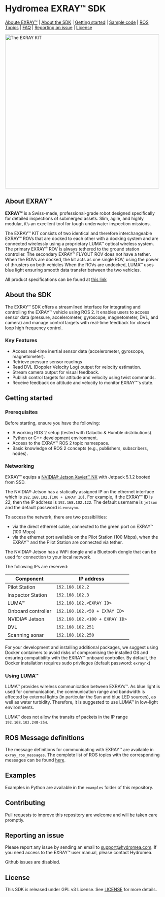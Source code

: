 # Hydromea EXRAY™ SDK
[Aboute EXRAY™](#about-exray™) | [About the SDK](#about-the-sdk) | [Getting started](#getting-started) | [Sample code](#sample-code) | [ROS Topics](docs/ROS_Topics.md) | [FAQ](docs/FAQ.md) | [Reporting an issue](#reporting-an-issue) | [License](#license)

<p align="left">
  <a href="https://www.hydromea.com">
    <img alt="The EXRAY KIT" src="https://files.hydromea.com/exray/exray_kit_transparent.png" width="500"/>
  </a>
</p>

## About EXRAY™
**EXRAY™** is a Swiss-made, professional-grade robot designed specifically for detailed inspections of submerged assets. Slim, agile, and highly modular, it’s an excellent tool for tough underwater inspection missions.

The EXRAY™ KIT consists of two identical and therefore interchangeable EXRAY™ ROVs that are docked to each other with a docking system and are connected wirelessly using a proprietary LUMA™ optical wireless system.
The primary EXRAY™ ROV is always tethered to the ground station controller. The secondary EXRAY™ FLYOUT ROV does not have a tether. When the ROVs are docked, the kit acts as one single ROV, using the power of thrusters on both vehicles When the ROVs are undocked, LUMA™ uses blue light ensuring smooth data transfer between the two vehicles.

All product specifications can be found at [this link](https://files.hydromea.com/exray/EXRAY_Technical_Specifications.pdf)

## About the SDK
The EXRAY™ SDK offers a streamlined interface for integrating and controlling the EXRAY™ vehicle using ROS 2. It enables users to access sensor data (pressure, accelerometer, gyroscope, magnetometer, DVL, and camera) and manage control targets with real-time feedback for closed loop high frequency control.

### Key Features

- Access real-time inertial sensor data (accelerometer, gyroscope, magnetometer).
- Retrieve pressure sensor readings
- Read DVL (Doppler Velocity Log) output for velocity estimation.
- Stream camera output for visual feedback.
- Publish control targets for attitude and velocity using twist commands.
- Receive feedback on attitude and velocity to monitor EXRAY™'s state.

## Getting started

### Prerequisites
Before starting, ensure you have the following:
- A working ROS 2 setup (tested with Galactic & Humble distributions).
- Python or C++ development environment.
- Access to the EXRAY™ ROS 2 topic namespace.
- Basic knowledge of ROS 2 concepts (e.g., publishers, subscribers, nodes).

### Networking
EXRAY™ equips a [NVIDIA® Jetson Xavier™ NX](https://www.nvidia.com/en-us/autonomous-machines/embedded-systems/jetson-xavier-nx/) with Jetpack 5.1.2 booted from SSD.

The NVIDIA® Jetson has a statically assigned IP on the ethernet interface which is `192.168.102.{100 + EXRAY ID}`. For example, if the EXRAY™ ID is 22, then the IP address is `192.168.102.122`. The default username is `jetson` and the default password is `exraynx`.

To access the network, there are two possibilities:
- via the direct ethernet cable, connected to the green port on EXRAY™ (100 Mbps)
- via the ethernet port available on the Pilot Station (100 Mbps), when the EXRAY™ and the Pilot Station are connected via tether.

The NVIDIA® Jetson has a WiFi dongle and a Bluetooth dongle that can be used for connection to your local network.

The following IPs are reserved:

| Component | IP address |
|---------------|--------------|
| Pilot Station | `192.168.102.2` |
| Inspector Station | `192.168.102.3` |
| LUMA™ | `192.168.102.<EXRAY ID>` |
| Onboard controller | `192.168.102.<50 + EXRAY ID>` |
| NVIDIA® Jetson | `192.168.102.<100 + EXRAY ID>` |
| DVL | `192.168.102.251` |
| Scanning sonar | `192.168.102.250` |

For your development and installing additional packages, we suggest using Docker containers to avoid risks of compromising the installed OS and ensuring compatibility with the EXRAY™ onboard controller. By default, the Docker installation requires sudo privileges (default password: `exraynx`)

### Using LUMA™
LUMA™ provides wireless communication between EXRAYs™. As blue light is used for communication, the communication range and bandwidth is affected by external lights (in particular the Sun and blue LED sources), as well as water turbidity. Therefore, it is suggested to use LUMA™ in low-light environments.

LUMA™ does not allow the transits of packets in the IP range `192.168.102.240-254`.

## ROS Message definitions
The message definitions for communicating with EXRAY™ are available in `exray_ros_messages`. The complete list of ROS topics with the corresponding messages can be found [here](docs/ROS_Topics.md).

## Examples
Examples in Python are available in the `examples` folder of this repository.

## Contributing
Pull requests to improve this repository are welcome and will be taken care promptly.

## Reporting an issue
Please report any issue by sending an email to [support@hydromea.com](mailto:support@hydromea.com).
If you need access to the EXRAY™ user manual, please contact Hydromea.

Github issues are disabled.

## License
This SDK is released under GPL v3 License. See [LICENSE](LICENSE) for more details.
